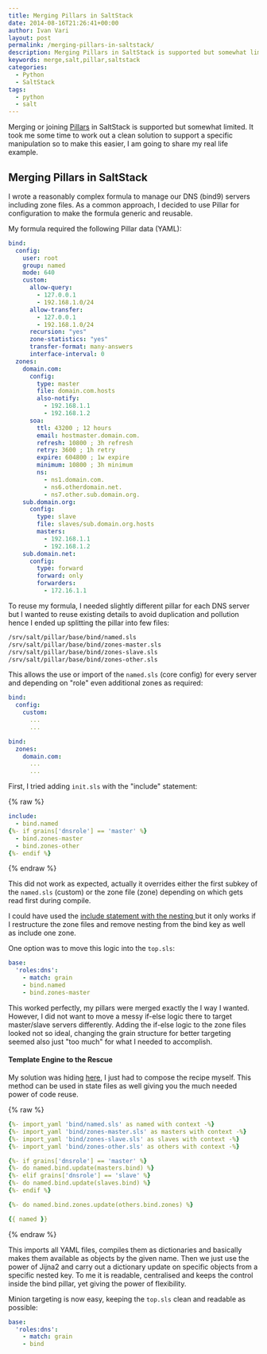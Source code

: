 ```yaml
---
title: Merging Pillars in SaltStack
date: 2014-08-16T21:26:41+00:00
author: Ivan Vari
layout: post
permalink: /merging-pillars-in-saltstack/
description: Merging Pillars in SaltStack is supported but somewhat limited. In this post, I reveal a technique to utilise Jinja2 templating for pillar manipulation.
keywords: merge,salt,pillar,saltstack
categories:
  - Python
  - SaltStack
tags:
  - python
  - salt
---
```

Merging or joining <a href="http://salt.readthedocs.org/en/latest/topics/pillar/" target="_blank">Pillars</a> in SaltStack is supported but somewhat limited. It took me some
time to work out a clean solution to support a specific manipulation so to make this easier, I am going to share my real life example.

<!--more-->

## Merging Pillars in SaltStack

I wrote a reasonably complex formula to manage our DNS (bind9) servers including zone files. As a common approach, I decided to use Pillar for configuration to make the formula
generic and reusable.

My formula required the following Pillar data (YAML):

``` yaml
bind:
  config:
    user: root
    group: named
    mode: 640
    custom:
      allow-query:
        - 127.0.0.1
        - 192.168.1.0/24
      allow-transfer:
        - 127.0.0.1
        - 192.168.1.0/24
      recursion: "yes"
      zone-statistics: "yes"
      transfer-format: many-answers
      interface-interval: 0
  zones:
    domain.com:
      config:
        type: master
        file: domain.com.hosts
        also-notify:
          - 192.168.1.1
          - 192.168.1.2
      soa:
        ttl: 43200 ; 12 hours
        email: hostmaster.domain.com.
        refresh: 10800 ; 3h refresh
        retry: 3600 ; 1h retry
        expire: 604800 ; 1w expire
        minimum: 10800 ; 3h minimum
        ns:
          - ns1.domain.com.
          - ns6.otherdomain.net.
          - ns7.other.sub.domain.org.
    sub.domain.org:
      config:
        type: slave
        file: slaves/sub.domain.org.hosts
        masters:
          - 192.168.1.1
          - 192.168.1.2
    sub.domain.net:
      config:
        type: forward
        forward: only
        forwarders:
          - 172.16.1.1
```

To reuse my formula, I needed slightly different pillar for each DNS server but I wanted to reuse existing details to avoid duplication and pollution hence I ended up splitting
the pillar into few files:

``` bash
/srv/salt/pillar/base/bind/named.sls
/srv/salt/pillar/base/bind/zones-master.sls
/srv/salt/pillar/base/bind/zones-slave.sls
/srv/salt/pillar/base/bind/zones-other.sls
```

This allows the use or import of the `named.sls` (core config) for every server and depending on "role" even additional zones as required:

``` yaml /srv/salt/pillar/base/bind/named.sls:
bind:
  config:
    custom:
      ...
      ...
```

``` yaml /srv/salt/pillar/base/bind/zones-master.sls:
bind:
  zones:
    domain.com:
      ...
      ...
```

First, I tried adding `init.sls` with the "include" statement:

{% raw %}
``` yaml
include:
  - bind.named
{%- if grains['dnsrole'] == 'master' %}
  - bind.zones-master
  - bind.zones-other
{%- endif %}
```
{% endraw %}

This did not work as expected, actually it overrides either the first subkey of the `named.sls` (custom) or the zone file (zone) depending on which gets read first during compile.

I could have used the <a href="http://salt.readthedocs.org/en/latest/topics/pillar/" target="_blank">include statement with the nesting </a>but it only works if I restructure
the zone files and remove nesting from the bind key as well as include one zone.

One option was to move this logic into the `top.sls`:

``` yaml
base:
  'roles:dns':
    - match: grain
    - bind.named
    - bind.zones-master
```

This worked perfectly, my pillars were merged exactly the I way I wanted. However, I did not want to move a messy if-else logic there to target master/slave servers differently.
Adding the if-else logic to the zone files looked not so ideal, changing the grain structure for better targeting seemed also just "too much" for what I needed to accomplish.

#### Template Engine to the Rescue

My solution was hiding <a href="http://salt.readthedocs.org/en/latest/ref/renderers/all/salt.renderers.jinja.html" target="_blank">here</a>, I just had to compose the recipe
myself. This method can be used in state files as well giving you the much needed power of code reuse.

{% raw %}
``` yaml /srv/salt/pillar/base/bind/init.sls
{%- import_yaml 'bind/named.sls' as named with context -%}
{%- import_yaml 'bind/zones-master.sls' as masters with context -%}
{%- import_yaml 'bind/zones-slave.sls' as slaves with context -%}
{%- import_yaml 'bind/zones-other.sls' as others with context -%}

{%- if grains['dnsrole'] == 'master' %}
{%- do named.bind.update(masters.bind) %}
{%- elif grains['dnsrole'] == 'slave' %}
{%- do named.bind.update(slaves.bind) %}
{%- endif %}

{%- do named.bind.zones.update(others.bind.zones) %}

{{ named }}
```
{% endraw %}

This imports all YAML files, compiles them as dictionaries and basically makes them available as objects by the given name. Then we just use the power of Jijna2 and carry out
a dictionary update on specific objects from a specific nested key. To me it is readable, centralised and keeps the control inside the bind pillar, yet giving the power of flexibility.

Minion targeting is now easy, keeping the `top.sls` clean and readable as possible:

``` yaml
base:
  'roles:dns':
    - match: grain
    - bind
```

